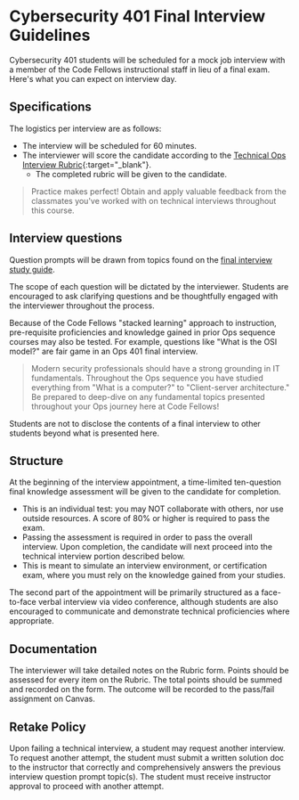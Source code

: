 # Cybersecurity 401 Final Interview Guidelines

Cybersecurity 401 students will be scheduled for a mock job interview with a member of the Code Fellows instructional staff in lieu of a final exam. Here's what you can expect on interview day.

## Specifications

The logistics per interview are as follows:

- The interview will be scheduled for 60 minutes.
- The interviewer will score the candidate according to the [Technical Ops Interview Rubric](https://docs.google.com/spreadsheets/d/1scthkmARfzAFZrSYAp6LA2coOaoWUWbSzMbtIU4jcHw/edit){:target="_blank"}.
  - The completed rubric will be given to the candidate.

> Practice makes perfect! Obtain and apply valuable feedback from the classmates you've worked with on technical interviews throughout this course.

## Interview questions

Question prompts will be drawn from topics found on the [final interview study guide](./final-interview-study-guide.md).

The scope of each question will be dictated by the interviewer. Students are encouraged to ask clarifying questions and be thoughtfully engaged with the interviewer throughout the process.

Because of the Code Fellows "stacked learning" approach to instruction, pre-requisite proficiencies and knowledge gained in prior Ops sequence courses may also be tested. For example, questions like "What is the OSI model?" are fair game in an Ops 401 final interview.

> Modern security professionals should have a strong grounding in IT fundamentals. Throughout the Ops sequence you have studied everything from "What is a computer?" to "Client-server architecture." Be prepared to deep-dive on any fundamental topics presented throughout your Ops journey here at Code Fellows!

Students are not to disclose the contents of a final interview to other students beyond what is presented here.

## Structure

At the beginning of the interview appointment, a time-limited ten-question final knowledge assessment will be given to the candidate for completion.

- This is an individual test: you may NOT collaborate with others, nor use outside resources. A score of 80% or higher is required to pass the exam.
- Passing the assessment is required in order to pass the overall interview. Upon completion, the candidate will next proceed into the technical interview portion described below.
- This is meant to simulate an interview environment, or certification exam, where you must rely on the knowledge gained from your studies.

The second part of the appointment will be primarily structured as a face-to-face verbal interview via video conference, although students are also encouraged to communicate and demonstrate technical proficiencies where appropriate.

## Documentation

The interviewer will take detailed notes on the Rubric form. Points should be assessed for every item on the Rubric. The total points should be summed and recorded on the form. The outcome will be recorded to the pass/fail assignment on Canvas.

## Retake Policy

Upon failing a technical interview, a student may request another interview. To request another attempt, the student must submit a written solution doc to the instructor that correctly and comprehensively answers the previous interview question prompt topic(s). The student must receive instructor approval to proceed with another attempt.
